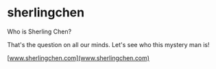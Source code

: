# sherlingchen

Who is Sherling Chen?

That's the question on all our minds.  Let's see who this mystery man is!

[www.sherlingchen.com](www.sherlingchen.com)
